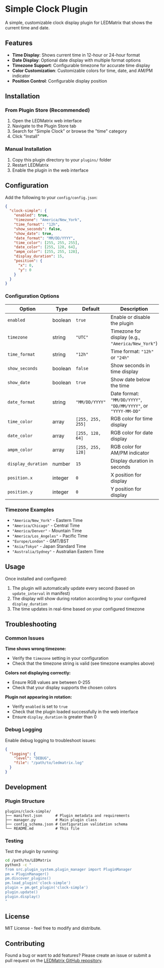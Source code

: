 # Simple Clock Plugin

A simple, customizable clock display plugin for LEDMatrix that shows the current time and date.

## Features

- **Time Display**: Shows current time in 12-hour or 24-hour format
- **Date Display**: Optional date display with multiple format options
- **Timezone Support**: Configurable timezone for accurate time display
- **Color Customization**: Customizable colors for time, date, and AM/PM indicator
- **Position Control**: Configurable display position

## Installation

### From Plugin Store (Recommended)

1. Open the LEDMatrix web interface
2. Navigate to the Plugin Store tab
3. Search for "Simple Clock" or browse the "time" category
4. Click "Install"

### Manual Installation

1. Copy this plugin directory to your `plugins/` folder
2. Restart LEDMatrix
3. Enable the plugin in the web interface

## Configuration

Add the following to your `config/config.json`:

```json
{
  "clock-simple": {
    "enabled": true,
    "timezone": "America/New_York",
    "time_format": "12h",
    "show_seconds": false,
    "show_date": true,
    "date_format": "MM/DD/YYYY",
    "time_color": [255, 255, 255],
    "date_color": [255, 128, 64],
    "ampm_color": [255, 255, 128],
    "display_duration": 15,
    "position": {
      "x": 0,
      "y": 0
    }
  }
}
```

### Configuration Options

| Option | Type | Default | Description |
|--------|------|---------|-------------|
| `enabled` | boolean | `true` | Enable or disable the plugin |
| `timezone` | string | `"UTC"` | Timezone for display (e.g., `"America/New_York"`) |
| `time_format` | string | `"12h"` | Time format: `"12h"` or `"24h"` |
| `show_seconds` | boolean | `false` | Show seconds in time display |
| `show_date` | boolean | `true` | Show date below the time |
| `date_format` | string | `"MM/DD/YYYY"` | Date format: `"MM/DD/YYYY"`, `"DD/MM/YYYY"`, or `"YYYY-MM-DD"` |
| `time_color` | array | `[255, 255, 255]` | RGB color for time display |
| `date_color` | array | `[255, 128, 64]` | RGB color for date display |
| `ampm_color` | array | `[255, 255, 128]` | RGB color for AM/PM indicator |
| `display_duration` | number | `15` | Display duration in seconds |
| `position.x` | integer | `0` | X position for display |
| `position.y` | integer | `0` | Y position for display |

### Timezone Examples

- `"America/New_York"` - Eastern Time
- `"America/Chicago"` - Central Time
- `"America/Denver"` - Mountain Time
- `"America/Los_Angeles"` - Pacific Time
- `"Europe/London"` - GMT/BST
- `"Asia/Tokyo"` - Japan Standard Time
- `"Australia/Sydney"` - Australian Eastern Time

## Usage

Once installed and configured:

1. The plugin will automatically update every second (based on `update_interval` in manifest)
2. The display will show during rotation according to your configured `display_duration`
3. The time updates in real-time based on your configured timezone

## Troubleshooting

### Common Issues

**Time shows wrong timezone:**
- Verify the `timezone` setting in your configuration
- Check that the timezone string is valid (see timezone examples above)

**Colors not displaying correctly:**
- Ensure RGB values are between 0-255
- Check that your display supports the chosen colors

**Plugin not appearing in rotation:**
- Verify `enabled` is set to `true`
- Check that the plugin loaded successfully in the web interface
- Ensure `display_duration` is greater than 0

### Debug Logging

Enable debug logging to troubleshoot issues:

```json
{
  "logging": {
    "level": "DEBUG",
    "file": "/path/to/ledmatrix.log"
  }
}
```

## Development

### Plugin Structure

```
plugins/clock-simple/
├── manifest.json      # Plugin metadata and requirements
├── manager.py         # Main plugin class
├── config_schema.json # Configuration validation schema
└── README.md          # This file
```

### Testing

Test the plugin by running:

```bash
cd /path/to/LEDMatrix
python3 -c "
from src.plugin_system.plugin_manager import PluginManager
pm = PluginManager()
pm.discover_plugins()
pm.load_plugin('clock-simple')
plugin = pm.get_plugin('clock-simple')
plugin.update()
plugin.display()
"
```

## License

MIT License - feel free to modify and distribute.

## Contributing

Found a bug or want to add features? Please create an issue or submit a pull request on the [LEDMatrix GitHub repository](https://github.com/ChuckBuilds/LEDMatrix).
